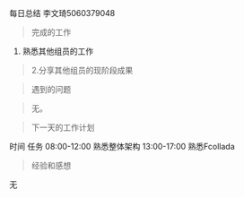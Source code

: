 每日总结 李文琦5060379048

> 完成的工作

  1. 熟悉其他组员的工作

> 2.分享其他组员的现阶段成果

> 遇到的问题

> 无。

> 下一天的工作计划

时间 任务   08:00-12:00 熟悉整体架构   13:00-17:00 熟悉Fcollada

> 经验和感想

无